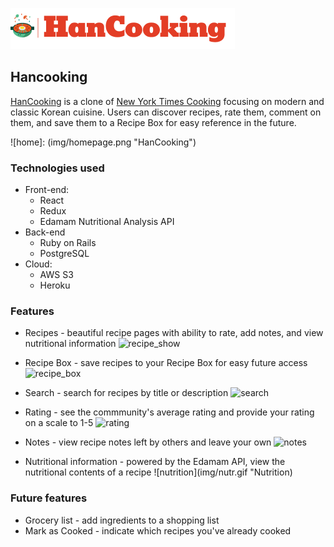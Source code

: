 ![logo](img/logo.png)
## Hancooking

[HanCooking](http://hancooking.herokuapp.com/#/) is a clone of [New York Times Cooking](https://cooking.nytimes.com/) focusing on modern and classic Korean cuisine. Users can discover recipes, rate them, comment on them, and save them to a Recipe Box for easy reference in the future.

![home]: (img/homepage.png "HanCooking")

### Technologies used
* Front-end:
  * React
  * Redux
  * Edamam Nutritional Analysis API
* Back-end
  * Ruby on Rails
  * PostgreSQL
* Cloud:
  * AWS S3
  * Heroku

### Features
* Recipes - beautiful recipe pages with ability to rate, add notes, and view nutritional information
  ![recipe_show](img/recipe_show.gif "Recipe Pages")

* Recipe Box - save recipes to your Recipe Box for easy future access
  ![recipe_box](img/recipe_box.gif "Recipe Box")

* Search - search for recipes by title or description
  ![search](img/search.gif "Search")

* Rating - see the commmunity's average rating and provide your rating on a scale to 1-5
  ![rating](img/rating.gif "Rating")

* Notes - view recipe notes left by others and leave your own
  ![notes](img/commment.gif "Notes")

* Nutritional information - powered by the Edamam API, view the nutritional contents of a recipe
  ![nutrition](img/nutr.gif "Nutrition)

### Future features
* Grocery list - add ingredients to a shopping list
* Mark as Cooked - indicate which recipes you've already cooked
